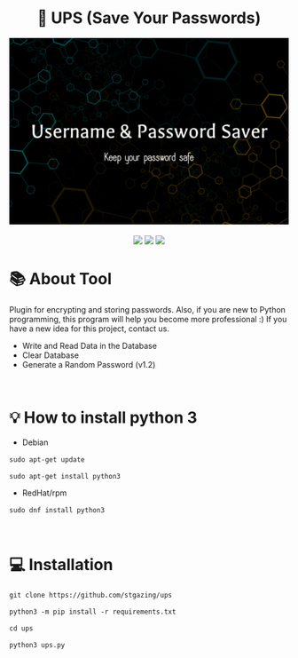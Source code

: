 <div align="center">
  <h1>🔐 UPS (Save Your Passwords)</h1>
  <img src="https://raw.githubusercontent.com/STgazing/ups/main/main.png">
  <br><br>
  <img src="https://img.shields.io/badge/version-1.2-yellow?style=for-the-badge">
  <img src="https://img.shields.io/github/languages/count/stgazing/ups?logo=python&style=for-the-badge">
  <img src="https://img.shields.io/github/last-commit/STgazing/ups?style=for-the-badge">
  </div>

# 📚 About Tool
Plugin for encrypting and storing passwords. Also, if you are new to Python programming, this program will help you become more professional :)
If you have a new idea for this project, contact us.
* Write and Read Data in the Database
* Clear Database
* Generate a Random Password (v1.2) 

<br>

# 💡 How to install python 3
* Debian
```
sudo apt-get update
```
```
sudo apt-get install python3
```
* RedHat/rpm
```
sudo dnf install python3
```

<br>

# 💻 Installation
```
git clone https://github.com/stgazing/ups
```
```
python3 -m pip install -r requirements.txt
```
```
cd ups
```
```
python3 ups.py
```
